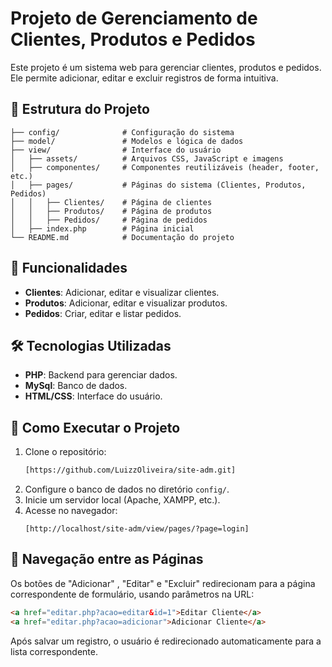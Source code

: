 # Projeto de Gerenciamento de Clientes, Produtos e Pedidos

Este projeto é um sistema web para gerenciar clientes, produtos e pedidos. Ele permite adicionar, editar e excluir registros de forma intuitiva.

## 📂 Estrutura do Projeto

```
├── config/              # Configuração do sistema
├── model/               # Modelos e lógica de dados
├── view/                # Interface do usuário
│   ├── assets/          # Arquivos CSS, JavaScript e imagens
│   ├── componentes/     # Componentes reutilizáveis (header, footer, etc.)
│   ├── pages/           # Páginas do sistema (Clientes, Produtos, Pedidos)
│   │   ├── Clientes/    # Página de clientes
│   │   ├── Produtos/    # Página de produtos
│   │   ├── Pedidos/     # Página de pedidos
│   ├── index.php        # Página inicial
└── README.md            # Documentação do projeto
```

## 🚀 Funcionalidades

- **Clientes**: Adicionar, editar e visualizar clientes.
- **Produtos**: Adicionar, editar e visualizar produtos.
- **Pedidos**: Criar, editar e listar pedidos.

## 🛠 Tecnologias Utilizadas

- **PHP**: Backend para gerenciar dados.
- **MySql**: Banco de dados.
- **HTML/CSS**: Interface do usuário.


## 📌 Como Executar o Projeto

1. Clone o repositório:
   ```bash
   [https://github.com/LuizzOliveira/site-adm.git]
   ```
2. Configure o banco de dados no diretório `config/`.
3. Inicie um servidor local (Apache, XAMPP, etc.).
4. Acesse no navegador:
   ```
   [http://localhost/site-adm/view/pages/?page=login]
   ```

## 🔄 Navegação entre as Páginas

Os botões de "Adicionar" , "Editar" e "Excluir" redirecionam para a página correspondente de formulário, usando parâmetros na URL:

```html
<a href="editar.php?acao=editar&id=1">Editar Cliente</a>
<a href="editar.php?acao=adicionar">Adicionar Cliente</a>
```

Após salvar um registro, o usuário é redirecionado automaticamente para a lista correspondente.


